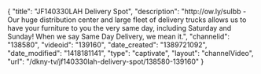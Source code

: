 {
    "title": "JF140330LAH Delivery Spot",
    "description": "http:\/\/ow.ly\/suIbb - Our huge distribution center and large fleet of delivery trucks allows us to have your furniture to you the very same day, including Saturday and Sunday! When we say Same Day Delivery, we mean it.",
    "channelid": "138580",
    "videoid": "139160",
    "date_created": "1389721092",
    "date_modified": "1418181141",
    "type": "captivate",
    "layout": "channelVideo",
    "url": "\/dkny-tv\/jf140330lah-delivery-spot\/138580-139160"
}